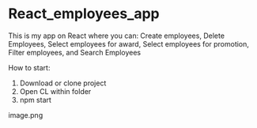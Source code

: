 # React_employees_app
This is my app on React where you can: Create employees, Delete Employees, Select employees for award, Select employees for promotion, Filter employees, and Search Employees

How to start:
 1. Download or clone project
 2. Open CL within folder
 3. npm start

image.png